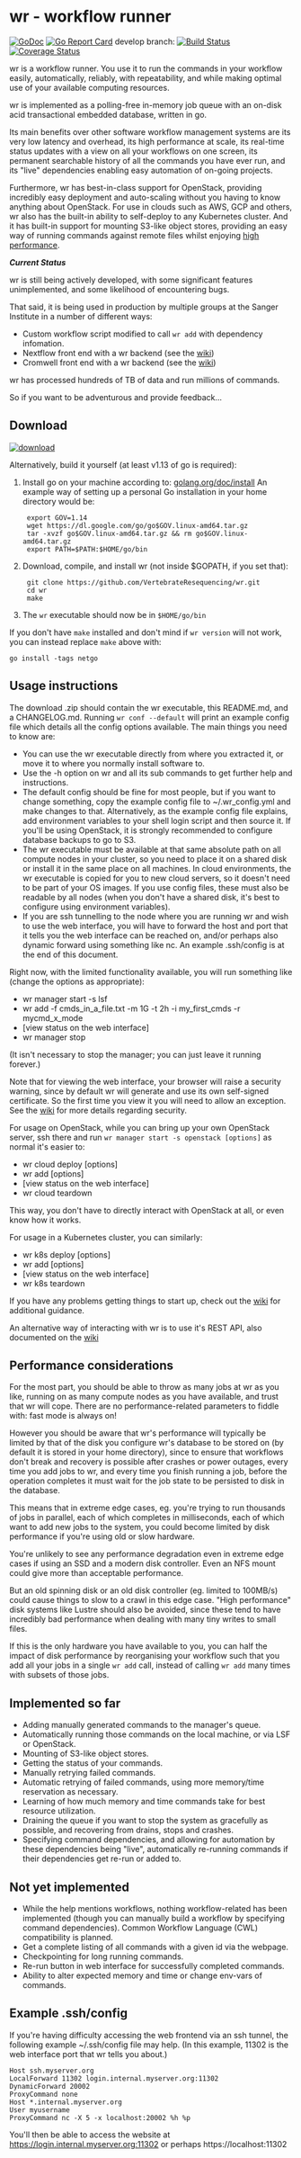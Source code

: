 wr - workflow runner
====================

[![GoDoc](https://godoc.org/github.com/VertebrateResequencing/wr?status.svg)](https://godoc.org/github.com/VertebrateResequencing/wr)
[![Go Report Card](https://goreportcard.com/badge/github.com/VertebrateResequencing/wr)](https://goreportcard.com/report/github.com/VertebrateResequencing/wr)
develop branch:
[![Build Status](https://travis-ci.org/VertebrateResequencing/wr.svg?branch=develop)](https://travis-ci.org/VertebrateResequencing/wr)
[![Coverage Status](https://coveralls.io/repos/github/VertebrateResequencing/wr/badge.svg?branch=develop)](https://coveralls.io/github/VertebrateResequencing/wr?branch=develop)

wr is a workflow runner. You use it to run the commands in your workflow easily,
automatically, reliably, with repeatability, and while making optimal use of
your available computing resources.

wr is implemented as a polling-free in-memory job queue with an on-disk acid
transactional embedded database, written in go.

Its main benefits over other software workflow management systems are its very
low latency and overhead, its high performance at scale, its real-time status
updates with a view on all your workflows on one screen, its permanent
searchable history of all the commands you have ever run, and its "live"
dependencies enabling easy automation of on-going projects.

Furthermore, wr has best-in-class support for OpenStack, providing incredibly
easy deployment and auto-scaling without you having to know anything about
OpenStack. For use in clouds such as AWS, GCP and others, wr also has the
built-in ability to self-deploy to any Kubernetes cluster. And it has built-in
support for mounting S3-like object stores, providing an easy way of running
commands against remote files whilst enjoying [high
performance](https://github.com/VertebrateResequencing/muxfys).


***Current Status***

wr is still being actively developed, with some significant features
unimplemented, and some likelihood of encountering bugs.

That said, it is being used in production by multiple groups at the Sanger
Institute in a number of different ways:
* Custom workflow script modified to call `wr add` with dependency infomation.
* Nextflow front end with a wr backend (see the [wiki](https://github.com/VertebrateResequencing/wr/wiki/Nextflow))
* Cromwell front end with a wr backend (see the [wiki](https://github.com/VertebrateResequencing/wr/wiki/Cromwell))

wr has processed hundreds of TB of data and run millions of commands.

So if you want to be adventurous and provide feedback...

Download
--------
[![download](https://img.shields.io/badge/download-wr-green.svg)](https://github.com/VertebrateResequencing/wr/releases)

Alternatively, build it yourself (at least v1.13 of go is required):

1. Install go on your machine according to:
[golang.org/doc/install](https://golang.org/doc/install)
An example way of setting up a personal Go installation in your home directory
would be:

        export GOV=1.14
        wget https://dl.google.com/go/go$GOV.linux-amd64.tar.gz
        tar -xvzf go$GOV.linux-amd64.tar.gz && rm go$GOV.linux-amd64.tar.gz
        export PATH=$PATH:$HOME/go/bin

2. Download, compile, and install wr (not inside $GOPATH, if you set that):

        git clone https://github.com/VertebrateResequencing/wr.git
        cd wr
        make

3. The `wr` executable should now be in `$HOME/go/bin`

If you don't have `make` installed and don't mind if `wr version` will not work,
you can instead replace `make` above with:

    go install -tags netgo

Usage instructions
------------------
The download .zip should contain the wr executable, this README.md, and a
CHANGELOG.md. Running `wr conf --default` will print an example config file
which details all the config options available. The main things you need to
know are:

* You can use the wr executable directly from where you extracted it, or
  move it to where you normally install software to.
* Use the -h option on wr and all its sub commands to get further help
  and instructions.
* The default config should be fine for most people, but if you want to change
  something, copy the example config file to ~/.wr_config.yml and make
  changes to that. Alternatively, as the example config file explains, add
  environment variables to your shell login script and then source it.
  If you'll be using OpenStack, it is strongly recommended to configure
  database backups to go to S3.
* The wr executable must be available at that same absolute path on all
  compute nodes in your cluster, so you need to place it on a shared disk or
  install it in the same place on all machines. In cloud environments, the wr
  executable is copied for you to new cloud servers, so it doesn't need to be
  part of your OS images. If you use config files, these must also be readable
  by all nodes (when you don't have a shared disk, it's best to configure using
  environment variables).
* If you are ssh tunnelling to the node where you are running wr and wish
  to use the web interface, you will have to forward the host and port that it
  tells you the web interface can be reached on, and/or perhaps also dynamic
  forward using something like nc. An example .ssh/config is at the end of this
  document.

Right now, with the limited functionality available, you will run something like
(change the options as appropriate):

* wr manager start -s lsf
* wr add -f cmds_in_a_file.txt -m 1G -t 2h -i my_first_cmds -r mycmd_x_mode
* [view status on the web interface]
* wr manager stop

(It isn't necessary to stop the manager; you can just leave it running forever.)

Note that for viewing the web interface, your browser will raise a security
warning, since by default wr will generate and use its own self-signed
certificate. So the first time you view it you will need to allow an exception.
See the [wiki](https://github.com/VertebrateResequencing/wr/wiki/Security) for
more details regarding security.

For usage on OpenStack, while you can bring up your own OpenStack server, ssh
there and run `wr manager start -s openstack [options]` as normal it's easier
to:

* wr cloud deploy [options]
* wr add [options]
* [view status on the web interface]
* wr cloud teardown

This way, you don't have to directly interact with OpenStack at all, or even
know how it works.

For usage in a Kubernetes cluster, you can similarly:

* wr k8s deploy [options]
* wr add [options]
* [view status on the web interface]
* wr k8s teardown

If you have any problems getting things to start up, check out the
[wiki](https://github.com/VertebrateResequencing/wr/wiki) for additional
guidance.

An alternative way of interacting with wr is to use it's REST API, also
documented on the
[wiki](https://github.com/VertebrateResequencing/wr/wiki/REST-API)

Performance considerations
--------------------------
For the most part, you should be able to throw as many jobs at wr as you like,
running on as many compute nodes as you have available, and trust that wr will
cope. There are no performance-related parameters to fiddle with: fast mode is
always on!

However you should be aware that wr's performance will typically be limited by
that of the disk you configure wr's database to be stored on (by default it is
stored in your home directory), since to ensure that workflows don't break and
recovery is possible after crashes or power outages, every time you add jobs to
wr, and every time you finish running a job, before the operation completes it
must wait for the job state to be persisted to disk in the database.

This means that in extreme edge cases, eg. you're trying to run thousands of
jobs in parallel, each of which completes in milliseconds, each of which want to
add new jobs to the system, you could become limited by disk performance if
you're using old or slow hardware.

You're unlikely to see any performance degradation even in extreme edge cases
if using an SSD and a modern disk controller. Even an NFS mount could give more
than acceptable performance.

But an old spinning disk or an old disk controller (eg. limited to 100MB/s)
could cause things to slow to a crawl in this edge case. "High performance" disk
systems like Lustre should also be avoided, since these tend to have incredibly
bad performance when dealing with many tiny writes to small files.

If this is the only hardware you have available to you, you can half the impact
of disk performance by reorganising your workflow such that you add all your
jobs in a single `wr add` call, instead of calling `wr add` many times with
subsets of those jobs.

Implemented so far
------------------
* Adding manually generated commands to the manager's queue.
* Automatically running those commands on the local machine, or via LSF
  or OpenStack.
* Mounting of S3-like object stores.
* Getting the status of your commands.
* Manually retrying failed commands.
* Automatic retrying of failed commands, using more memory/time reservation
  as necessary.
* Learning of how much memory and time commands take for best resource
  utilization.
* Draining the queue if you want to stop the system as gracefully as
  possible, and recovering from drains, stops and crashes.
* Specifying command dependencies, and allowing for automation by these
  dependencies being "live", automatically re-running commands if their
  dependencies get re-run or added to.

Not yet implemented
-------------------
* While the help mentions workflows, nothing workflow-related has been
  implemented (though you can manually build a workflow by specifying command
  dependencies). Common Workflow Language (CWL) compatibility is planned.
* Get a complete listing of all commands with a given id via the webpage.
* Checkpointing for long running commands.
* Re-run button in web interface for successfully completed commands.
* Ability to alter expected memory and time or change env-vars of commands.

Example .ssh/config
-------------------
If you're having difficulty accessing the web frontend via an ssh tunnel, the
following example ~/.ssh/config file may help. (In this example, 11302 is the
web interface port that wr tells you about.)

    Host ssh.myserver.org
    LocalForward 11302 login.internal.myserver.org:11302
    DynamicForward 20002
    ProxyCommand none
    Host *.internal.myserver.org
    User myusername
    ProxyCommand nc -X 5 -x localhost:20002 %h %p

You'll then be able to access the website at
https://login.internal.myserver.org:11302 or perhaps https://localhost:11302
